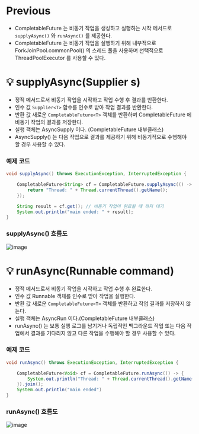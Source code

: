 # Previous

- CompletableFuture 는 비동기 작업을 생성하고 실행하는 시작 메서드로 `supplyAsync()` 와 `runAsync()` 를 제공한다.
- CompletableFuture 는 비동기 작업을 실행하기 위해 내부적으로 ForkJoinPool.commonPool() 의 스레드 풀을 사용하며 선택적으로 ThreadPoolExecutor 를 사용할 수 있다.

# 💡 supplyAsync(Supplier s)

- 정적 메서드로서 비동기 작업을 시작하고 작업 수행 후 결과를 반환한다.
- 인수 값 `Supplier<T>` 함수를 인수로 받아 작업 결과를 반환한다.
- 반환 값 새로운 `CompletableFuture<T>` 객체를 반환하며 CompletableFuture 에 비동기 작업의 결과를 저장한다.
- 실행 객체는 AsyncSupply 이다. (CompletableFuture 내부클래스)
- AsyncSupply() 는 다음 작업으로 결과를 제공하기 위해 비동기적으로 수행해야 할 경우 사용할 수 있다.

### 예제 코드

```java
void supplyAsync() throws ExecutionException, InterruptedException {

    CompletableFuture<String> cf = CompletableFuture.supplyAsync(() -> {
        return "Thread: " + Thread.currentThread().getName();
    });

    String result = cf.get(); // 비동기 작업이 완료될 때 까지 대기
    System.out.println("main ended: " + result);
}
```

### supplyAsync() 흐름도

![image](https://github.com/shin-je-woo/TIL/assets/39439576/9ae94ed6-63dc-4e4f-9614-2ef8461f9969)

# 💡 runAsync(Runnable command)

- 정적 메서드로서 비동기 작업을 시작하고 작업 수행 후 완료한다.
- 인수 값 Runnable 객체를 인수로 받아 작업을 실행한다.
- 반환 값 새로운 `CompletableFuture<T>` 객체를 반환하고 작업 결과를 저장하지 않는다.
- 실행 객체는 AsyncRun 이다.(CompletableFuture 내부클래스)
- runAsync() 는 보통 실행 로그를 남기거나 독립적인 백그라운드 작업 또는 다음 작업에서 결과를 기다리지 않고 다른 작업을 수행해야 할 경우 사용할 수 있다.

### 예제 코드

```java
void runAsync() throws ExecutionException, InterruptedException {

    CompletableFuture<Void> cf = CompletableFuture.runAsync(() -> {
        System.out.println("Thread: " + Thread.currentThread().getName());
    }).join();
    System.out.println("main ended")
}
```

### runAsync() 흐름도

![image](https://github.com/shin-je-woo/TIL/assets/39439576/23d7d5c6-2bbf-4327-bb4d-a62c7edcfc73)
